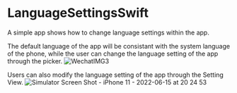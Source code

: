 # LanguageSettingsSwift
A simple app shows how to change language settings within the app.

The default language of the app will be consistant with the system language of the phone, while the user can change the language setting of the app through the picker. 
![WechatIMG3](https://user-images.githubusercontent.com/99160821/173806414-9bd65d3c-1186-4874-97a1-577a6a612c13.jpeg)

Users can also modify the language setting of the app through the Setting View.
![Simulator Screen Shot - iPhone 11 - 2022-06-15 at 20 24 53](https://user-images.githubusercontent.com/99160821/173806827-becd48be-48ca-4637-8004-15b06718aa02.png)

